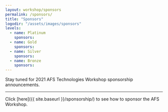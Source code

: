 ```yaml
---
layout: workshop/sponsors
permalink: /sponsors/
title: "Sponsors"
logodir: "/assets/images/sponsors"
levels:
  - name: Platinum
    sponsors:
  - name: Gold
    sponsors:
  - name: Silver
    sponsors:
  - name: Bronze
    sponsors:
---
```


Stay tuned for 2021 AFS Technologies Workshop sponsorship announcements.

---

Click [here]({{ site.baseurl }}/sponsorship/) to see how to sponsor the AFS Workshop.
